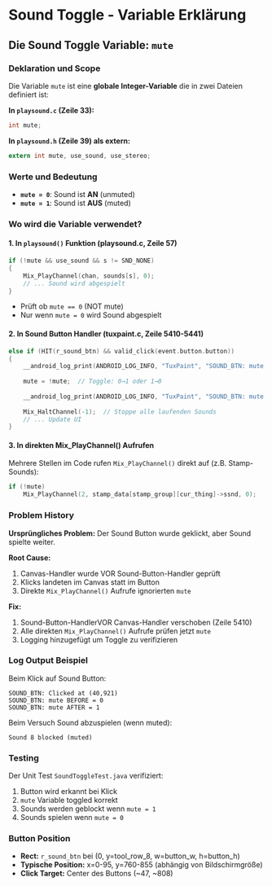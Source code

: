 # Sound Toggle - Variable Erklärung

## Die Sound Toggle Variable: `mute`

### Deklaration und Scope
Die Variable `mute` ist eine **globale Integer-Variable** die in zwei Dateien definiert ist:

**In `playsound.c` (Zeile 33):**
```c
int mute;
```

**In `playsound.h` (Zeile 39) als extern:**
```c
extern int mute, use_sound, use_stereo;
```

### Werte und Bedeutung
- **`mute = 0`**: Sound ist **AN** (unmuted)
- **`mute = 1`**: Sound ist **AUS** (muted)

### Wo wird die Variable verwendet?

#### 1. In `playsound()` Funktion (playsound.c, Zeile 57)
```c
if (!mute && use_sound && s != SND_NONE)
{
    Mix_PlayChannel(chan, sounds[s], 0);
    // ... Sound wird abgespielt
}
```
- Prüft ob `mute == 0` (NOT mute)
- Nur wenn `mute = 0` wird Sound abgespielt

#### 2. In Sound Button Handler (tuxpaint.c, Zeile 5410-5441)
```c
else if (HIT(r_sound_btn) && valid_click(event.button.button))
{
    __android_log_print(ANDROID_LOG_INFO, "TuxPaint", "SOUND_BTN: mute BEFORE = %d", mute);
    
    mute = !mute;  // Toggle: 0→1 oder 1→0
    
    __android_log_print(ANDROID_LOG_INFO, "TuxPaint", "SOUND_BTN: mute AFTER = %d", mute);
    
    Mix_HaltChannel(-1);  // Stoppe alle laufenden Sounds
    // ... Update UI
}
```

#### 3. In direkten Mix_PlayChannel() Aufrufen
Mehrere Stellen im Code rufen `Mix_PlayChannel()` direkt auf (z.B. Stamp-Sounds):
```c
if (!mute)
    Mix_PlayChannel(2, stamp_data[stamp_group][cur_thing]->ssnd, 0);
```

### Problem History

**Ursprüngliches Problem:** 
Der Sound Button wurde geklickt, aber Sound spielte weiter.

**Root Cause:** 
1. Canvas-Handler wurde VOR Sound-Button-Handler geprüft
2. Klicks landeten im Canvas statt im Button
3. Direkte `Mix_PlayChannel()` Aufrufe ignorierten `mute`

**Fix:**
1. Sound-Button-HandlerVOR Canvas-Handler verschoben (Zeile 5410)
2. Alle direkten `Mix_PlayChannel()` Aufrufe prüfen jetzt `mute`
3. Logging hinzugefügt um Toggle zu verifizieren

### Log Output Beispiel

Beim Klick auf Sound Button:
```
SOUND_BTN: Clicked at (40,921)
SOUND_BTN: mute BEFORE = 0
SOUND_BTN: mute AFTER = 1
```

Beim Versuch Sound abzuspielen (wenn muted):
```
Sound 8 blocked (muted)
```

### Testing

Der Unit Test `SoundToggleTest.java` verifiziert:
1. Button wird erkannt bei Klick
2. `mute` Variable toggled korrekt
3. Sounds werden geblockt wenn `mute = 1`
4. Sounds spielen wenn `mute = 0`

### Button Position
- **Rect:** `r_sound_btn` bei (0, y=tool_row_8, w=button_w, h=button_h)
- **Typische Position:** x=0-95, y=760-855 (abhängig von Bildschirmgröße)
- **Click Target:** Center des Buttons (~47, ~808)
